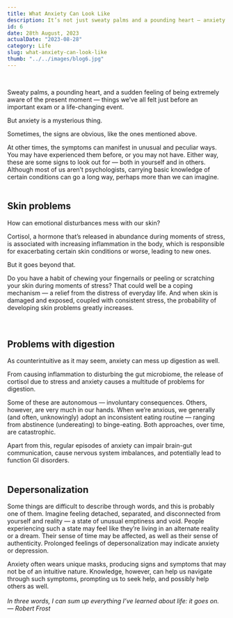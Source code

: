 ```yaml
---
title: What Anxiety Can Look Like
description: It’s not just sweaty palms and a pounding heart — anxiety can take mysterious forms.
id: 6
date: 28th August, 2023
actualDate: "2023-08-28"
category: Life
slug: what-anxiety-can-look-like
thumb: "../../images/blog6.jpg"
---
```

 
<br />

Sweaty palms, a pounding heart, and a sudden feeling of being extremely aware of the present moment — things we’ve all felt just before an important exam or a life-changing event.<br />

But anxiety is a mysterious thing.<br />

Sometimes, the signs are obvious, like the ones mentioned above.<br/>

At other times, the symptoms can manifest in unusual and peculiar ways. You may have experienced them before, or you may not have. Either way, these are some signs to look out for — both in yourself and in others. Although most of us aren’t psychologists, carrying basic knowledge of certain conditions can go a long way, perhaps more than we can imagine.
<br /><br />

## Skin problems
How can emotional disturbances mess with our skin?<br />

Cortisol, a hormone that’s released in abundance during moments of stress, is associated with increasing inflammation in the body, which is responsible for exacerbating certain skin conditions or worse, leading to new ones.<br />

But it goes beyond that.<br />

Do you have a habit of chewing your fingernails or peeling or scratching your skin during moments of stress? That could well be a coping mechanism — a relief from the distress of everyday life. And when skin is damaged and exposed, coupled with consistent stress, the probability of developing skin problems greatly increases.<br />
<br /><br />

## Problems with digestion
As counterintuitive as it may seem, anxiety can mess up digestion as well.<br />

From causing inflammation to disturbing the gut microbiome, the release of cortisol due to stress and anxiety causes a multitude of problems for digestion.<br />

Some of these are autonomous — involuntary consequences. Others, however, are very much in our hands. When we’re anxious, we generally (and often, unknowingly) adopt an inconsistent eating routine — ranging from abstinence (undereating) to binge-eating. Both approaches, over time, are catastrophic.<br />

Apart from this, regular episodes of anxiety can impair brain-gut communication, cause nervous system imbalances, and potentially lead to function GI disorders.<br /><br />

## Depersonalization
Some things are difficult to describe through words, and this is probably one of them. Imagine feeling detached, separated, and disconnected from yourself and reality — a state of unusual emptiness and void. People experiencing such a state may feel like they’re living in an alternate reality or a dream. Their sense of time may be affected, as well as their sense of authenticity. Prolonged feelings of depersonalization may indicate anxiety or depression.<br />

Anxiety often wears unique masks, producing signs and symptoms that may not be of an intuitive nature. Knowledge, however, can help us navigate through such symptoms, prompting us to seek help, and possibly help others as well.<br /><br />
_In three words, I can sum up everything I’ve learned about life: it goes on. — Robert Frost_

